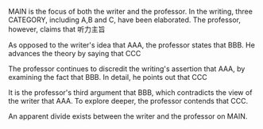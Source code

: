 MAIN is the focus of both the writer and the professor.
In the writing, three CATEGORY, including A,B and C, have been elaborated.
The professor, however, claims that 听力主旨

As opposed to the writer's idea that AAA,
the professor states that BBB.
He advances the theory by saying that CCC

The professor continues to discredit the writing's assertion that AAA,
by examining the fact that BBB.
In detail, he points out that CCC

It is the professor's third argument that BBB,
which contradicts the view of the writer that AAA.
To explore deeper, the professor contends that CCC.

An apparent divide exists between the writer and the professor on MAIN.

